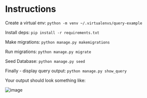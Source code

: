 # Instructions
Create a virtual env:
`python -m venv ~/.virtualenvs/query-example`

Install deps:
`pip install -r requirements.txt`

Make migrations:
`python manage.py makemigrations`

Run migrations:
`python manage.py migrate`

Seed Database:
`python manage.py seed`

Finally - display query output:
`python manage.py show_query`

Your output should look something like:

![image](https://user-images.githubusercontent.com/411454/232252309-a825adc8-a3af-4ce7-985b-9d8049063ac0.png)
